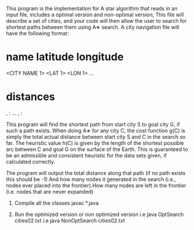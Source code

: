 This program is the implementation for A star algorithm that reads in an input file, includes a optimal version and non-optimal version; This file will describe a set of cities, and your code will then allow the user to search for shortest paths between them using A∗ search. A city navigation file will have the following format:
# name latitude longitude<CITY NAME 1> <LAT 1> <LON 1>  ...<CITY NAME N> <LAT N><LON N># distances<CITY NAME X1>, <CITY NAME Y1>: <MILES BETWEEN CITY X1 AND CITY Y1>  ...<CITY NAME XM>, <CITY NAME YM>: <MILES BETWEEN CITY XM AND CITY YM>

This program will find the shortest path from start city S to goal city G, if such a path exists. When doing A∗ for any city C, the cost function g(C) is simply the total actual distance between start city S and C in the search so far. The heuristic value h(C) is given by the length of the shortest possible arc between C and goal G on the surface of the Earth. This is guaranteed to be an admissible and consistent heuristic for the data sets given, if calculated correctly. 

The program will output the total distance along that path (if no path exists this should be -1) And how many nodes it generated in the search (i.e., nodes ever placed into the frontier).How many nodes are left in the frontier (i.e. nodes that are never expanded)

 
1. Compile all the classes
	  javac *.java

2. Run the optimized version or non optimized version
 	i.e   java OptSearch cities02.txt
	i.e   java NonOptSearch cities02.txt